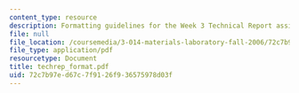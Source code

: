 ```yaml
---
content_type: resource
description: Formatting guidelines for the Week 3 Technical Report assignment.
file: null
file_location: /coursemedia/3-014-materials-laboratory-fall-2006/72c7b97ed67c7f9126f936575978d03f_techrep_format.pdf
file_type: application/pdf
resourcetype: Document
title: techrep_format.pdf
uid: 72c7b97e-d67c-7f91-26f9-36575978d03f
---
```

